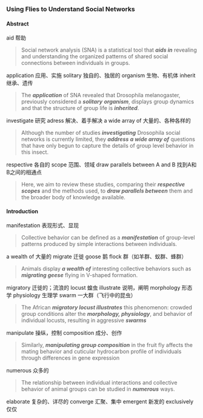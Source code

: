 ### Using Flies to Understand Social Networks

#### Abstract

aid 帮助
> Social network analysis (SNA) is a statistical tool that ***aids in*** revealing and understanding the organized patterns of shared social connections between individuals in groups.

application 应用、实施
solitary 独自的、独居的
organism 生物、有机体
inherit 继承、遗传
> The ***application*** of SNA revealed that Drosophila melanogaster, previously considered a ***solitary*** ***organism***, displays group dynamics and that the structure of group life is ***inherited***.

investigate 研究
adress 解决、着手解决
a wide array of 大量的、各种各样的
> Although the number of studies ***investigating*** Drosophila social networks is currently limited, they ***address*** ***a wide array of*** questions that have only begun to capture the details of group level behavior in this insect.

respective 各自的
scope 范围、领域
draw parallels between A and B 找到A和B之间的相通点
> Here, we aim to review these studies, comparing their ***respective scopes*** and the methods used, to ***draw parallels between*** them and the broader body of knowledge available.

#### Introduction

manifestation 表现形式、显现
> Collective behavior can be defined as a ***manifestation*** of group-level patterns produced by simple interactions between individuals.

a wealth of 大量的
migrate 迁徙
goose 鹅
flock 群（如羊群、蚁群、蜂群）
>Animals display ***a wealth of*** interesting collective behaviors such as ***migrating geese*** flying in V-shaped formation.

migratory 迁徙的；流浪的
locust 蝗虫
illustrate 说明，阐明
morphology 形态学
physiology 生理学
swarm 一大群（飞行中的昆虫）
>The African ***migratory locust illustrates*** this phenomenon: crowded group conditions alter the ***morphology, physiology***, and behavior of individual locusts, resulting in aggressive ***swarms***

manipulate 操纵，控制
composition 成分、创作
>Similarly, ***manipulating group composition*** in the fruit fly affects the mating behavior and cuticular hydrocarbon profile of individuals through differences in gene expression

numerous 众多的
>The relationship between individual interactions and collective behavior of animal groups can be studied in ***numerous*** ways.

elaborate 复杂的、详尽的
converge 汇聚、集中
emergent 新发的
exclusively 仅仅
